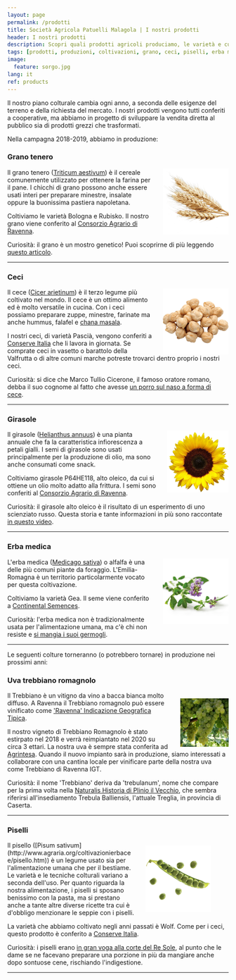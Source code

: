 ```yaml
---
layout: page
permalink: /prodotti
title: Società Agricola Patuelli Malagola | I nostri prodotti
header: I nostri prodotti
description: Scopri quali prodotti agricoli produciamo, le varietà e curiosità.
tags: [prodotti, produzioni, coltivazioni, grano, ceci, piselli, erba medica, girasole, uva, trebbiano, azienda, agricola, Ravenna, Emilia-Romagna]
image:
  feature: sorgo.jpg
lang: it
ref: products
---
```


Il nostro piano colturale cambia ogni anno, a seconda delle esigenze del terreno e della richiesta del mercato. I nostri prodotti vengono tutti conferiti a cooperative, ma abbiamo in progetto di sviluppare la vendita diretta al pubblico sia di prodotti grezzi che trasformati.   

Nella campagna 2018-2019, abbiamo in produzione: 

### Grano tenero    
<img src="/images/wheat.png" alt="Grano" style="width:150px;height:150px;margin:0px 0px 0px 25px" align="right">

Il grano tenero ([Triticum aestivum](http://www.agraria.org/coltivazionierbacee/granotenero.htm)) è il cereale comunemente utilizzato per ottenere la farina per il pane. I chicchi di grano possono anche essere usati interi per preparare minestre, insalate oppure la buonissima pastiera napoletana.  

Coltiviamo le varietà Bologna e Rubisko. Il nostro grano viene conferito al [Consorzio Agrario di Ravenna](https://www.consorzioagrarioravenna.it/).  

Curiosità: il grano è un mostro genetico! Puoi scoprirne di più leggendo [questo articolo](http://bressanini-lescienze.blogautore.espresso.repubblica.it/2016/03/24/quel-mostro-genetico-chiamato-frumento/).  

---

### Ceci    
<img src="/images/chickpeas.png" alt="Ceci" style="width:150px;height:150px;margin:0px 0px 0px 25px" align="right">    

Il cece ([Cicer arietinum](http://www.agraria.org/coltivazionierbacee/cece.htm)) è il terzo legume più coltivato nel mondo. Il cece è un ottimo alimento ed è molto versatile in cucina. Con i ceci possiamo preparare zuppe, minestre, farinate ma anche hummus, falafel e [chana masala](https://www.theguardian.com/lifeandstyle/2015/sep/24/how-to-make-the-perfect-chana-masala).  

I nostri ceci, di varietà Pascià, vengono conferiti a [Conserve Italia](https://www.conserveitalia.it/) che li lavora in giornata. Se comprate ceci in vasetto o barattolo della Valfrutta o di altre comuni marche potreste trovarci dentro proprio i nostri ceci.      

Curiosità: si dice che Marco Tullio Cicerone, il famoso oratore romano, debba il suo cognome al fatto che avesse [un porro sul naso a forma di cece](https://www.etimo.it/?term=cicerone).

---   

### Girasole    
<img src="/images/sunflower.png" alt="Girasole" style="width:140px;height:140px;margin:0px 0px 0px 25px" align="right">

Il girasole ([Helianthus annuus](http://www.agraria.org/coltivazionierbacee/girasole.htm)) è una pianta annuale che fa la caratteristica infiorescenza a petali gialli. I semi di girasole sono usati principalmente per la produzione di olio, ma sono anche consumati come snack.
  
Coltiviamo girasole P64HE118, alto oleico, da cui si ottiene un olio molto adatto alla frittura. I semi sono conferiti al [Consorzio Agrario di Ravenna](https://www.consorzioagrarioravenna.it/).  

Curiosità: il girasole alto oleico è il risultato di un esperimento di uno scienziato russo. Questa storia e tante informazioni in più sono raccontate [in questo video](https://youtu.be/keea-WMvt_o).   

---   
    
### Erba medica      
<img src="/images/alfalfa.png" alt="Erba medica" style="width:150px;height:150px;margin:0px 0px 0px 25px" align="right">   

L'erba medica ([Medicago sativa](http://www.agraria.org/coltivazionierbacee/erbamedica.htm)) o alfalfa è una delle più comuni piante da foraggio. L'Emilia-Romagna è un territorio particolarmente vocato per questa coltivazione. 

Coltiviamo la varietà Gea. Il seme viene conferito a [Continental Semences](http://www.continentalsemences.com/).

Curiosità: l'erba medica non è tradizionalmente usata per l'alimentazione umana, ma c'è chi non resiste e [si mangia i suoi germogli](https://alivebynature.com/the-right-way-to-eat-alfalfa-sprouts/).
  
---   

Le seguenti colture torneranno (o potrebbero tornare) in produzione nei prossimi anni:


### Uva trebbiano romagnolo    
<img src="/images/trebbiano.jpg" alt="Trebbiano" style="width:110px;height:110px;margin:15px 0px 0px 25px" align="right">  

Il Trebbiano è un vitigno da vino a bacca bianca molto diffuso. A Ravenna il Trebbiano romagnolo può essere vinificato come ['Ravenna' Indicazione Geografica Tipica](https://agricoltura.regione.emilia-romagna.it/produzioni-agroalimentari/doc/disciplinari/produzione-vini-dop-e-igp/igt-ravenna/view).   

Il nostro vigneto di Trebbiano Romagnolo è stato estirpato nel 2018 e verrà reimpiantato nel 2020 su circa 3 ettari. La nostra uva è sempre stata conferita ad [Agrintesa](http://www.agrintesa.it/). Quando il nuovo impianto sarà in produzione, siamo interessati a collaborare con una cantina locale per vinificare parte della nostra uva come Trebbiano di Ravenna IGT.   

Curiosità: il nome 'Trebbiano' deriva da 'trebulanum', nome che compare per la prima volta nella [Naturalis Historia di Plinio il Vecchio](https://la.wikisource.org/wiki/Naturalis_Historia/Liber_XIV), che sembra riferirsi all'insediamento Trebula Balliensis, l'attuale Treglia, in provincia di Caserta.  
   
---   

### Piselli    
<figure>
	<img src="/images/peas.png" alt="Piselli" style="width:150px;height:150px;margin:10px 0px 0px 25px" align="right">
</figure>  
Il pisello ([Pisum sativum](http://www.agraria.org/coltivazionierbacee/pisello.htm)) è un legume usato sia per l'alimentazione umana che per il bestiame. Le varietà e le tecniche colturali variano a seconda dell'uso. Per quanto riguarda la nostra alimentazione, i piselli si sposano benissimo con la pasta, ma si prestano anche a tante altre diverse ricette tra cui è d'obbligo menzionare le seppie con i piselli.  
  
La varietà che abbiamo coltivato negli anni passati è Wolf. Come per i ceci, questo prodotto è conferito a [Conserve Italia](https://www.conserveitalia.it/).  

Curiosità: i piselli erano [in gran voga alla corte del Re Sole](https://www.laterza.it/index.php?option=com_laterza&Itemid=97&task=schedalibro&isbn=9788842091011), al punto che le dame se ne facevano preparare una porzione in più da mangiare anche dopo sontuose cene, rischiando l'indigestione.  

---
